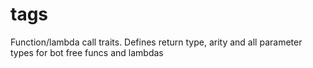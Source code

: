 # tags

Function/lambda call traits.
Defines return type, arity and all parameter types for bot free funcs and lambdas

